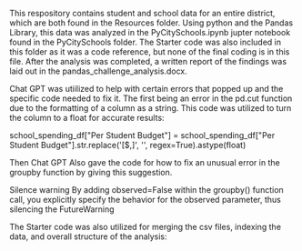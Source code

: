 This respository contains student and school data for an entire district, which are both found in the Resources folder. Using python and the Pandas Library, this data was analyzed in the PyCitySchools.ipynb jupter notebook found in the PyCitySchools folder. The Starter code was also included in this folder as it was a code reference, but none of the final coding is in this file. After the analysis was completed, a written report of the findings was laid out in the pandas_challenge_analysis.docx. 



Chat GPT was utiilized to help with certain errors that popped up and the specific code needed to fix it. The first being an error in the pd.cut function due to the formatting of a column as a string. This code was utilized to turn the column to a float for accurate results:

school_spending_df["Per Student Budget"] = school_spending_df["Per Student Budget"].str.replace('[\$,]', '', regex=True).astype(float)


Then Chat GPT Also gave the code for how to fix an unusual error in the groupby function by giving this suggestion.

Silence warning By adding observed=False within the groupby() function call, you explicitly specify the behavior for the observed parameter, thus silencing the FutureWarning


The Starter code was also utilized for merging the csv files, indexing the data, and overall structure of the analysis:

